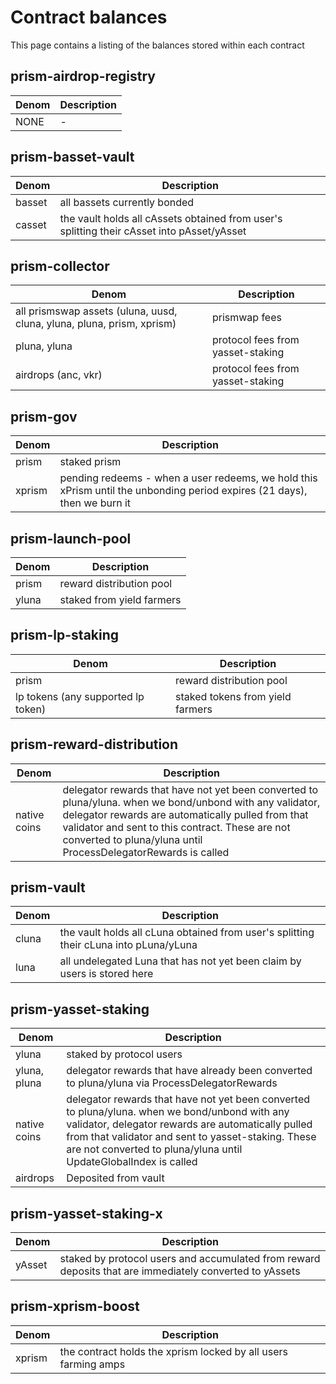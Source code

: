 # Contract balances 
This page contains a listing of the balances stored within each contract

## prism-airdrop-registry
| Denom | Description |
| - | - |
| NONE | - |

## prism-basset-vault

| Denom | Description |
| - | - |
| basset | all bassets currently bonded |
| casset |  the vault holds all cAssets obtained from user's splitting their cAsset into pAsset/yAsset |

## prism-collector

| Denom | Description |
| - | - |
| all prismswap assets (uluna, uusd, cluna, yluna, pluna, prism, xprism) | prismwap fees |
| pluna, yluna | protocol fees from yasset-staking |
| airdrops (anc, vkr) | protocol fees from yasset-staking |

## prism-gov

| Denom | Description |
| - | - |
| prism | staked prism |
| xprism | pending redeems - when a user redeems, we hold this xPrism until the unbonding period expires (21 days), then we burn it |

## prism-launch-pool

| Denom | Description |
| - | - |
| prism | reward distribution pool |
| yluna | staked from yield farmers |

## prism-lp-staking

| Denom | Description |
| - | - |
| prism | reward distribution pool |
| lp tokens (any supported lp token) | staked tokens from yield farmers |

## prism-reward-distribution

| Denom | Description |
| - | - |
| native coins |  delegator rewards that have not yet been converted to pluna/yluna.  when we bond/unbond with any validator, delegator rewards are automatically pulled from that validator and sent to this contract.  These are not converted to pluna/yluna until ProcessDelegatorRewards is called |

## prism-vault
| Denom | Description |
| - | - |
| cluna | the vault holds all cLuna obtained from user's splitting their cLuna into pLuna/yLuna |
| luna | all undelegated Luna that has not yet been claim by users is stored here |

## prism-yasset-staking
| Denom | Description |
| - | - |
| yluna | staked by protocol users |
| yluna, pluna | delegator rewards that have already been converted to pluna/yluna via ProcessDelegatorRewards |
| native coins |  delegator rewards that have not yet been converted to pluna/yluna.  when we bond/unbond with any validator, delegator rewards are automatically pulled from that validator and sent to yasset-staking.  These are not converted to pluna/yluna until UpdateGlobalIndex is called |
| airdrops |  Deposited from vault |

## prism-yasset-staking-x
| Denom | Description |
| - | - |
| yAsset | staked by protocol users and accumulated from reward deposits that are immediately converted to yAssets |

## prism-xprism-boost
| Denom | Description |
| - | - |
| xprism | the contract holds the xprism locked by all users farming amps |